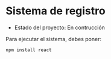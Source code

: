 <h1>Sistema de registro</h1>

- Estado del proyecto: En contrucción

Para ejecutar el sistema, debes poner:

```npm install react```
